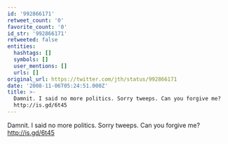 ```yaml
---
id: '992866171'
retweet_count: '0'
favorite_count: '0'
id_str: '992866171'
retweeted: false
entities:
  hashtags: []
  symbols: []
  user_mentions: []
  urls: []
original_url: https://twitter.com/jth/status/992866171
date: '2008-11-06T05:24:51.000Z'
title: >-
  Damnit. I said no more politics. Sorry tweeps. Can you forgive me?
  http://is.gd/6t45
---
```


Damnit. I said no more politics. Sorry tweeps. Can you forgive me? http://is.gd/6t45